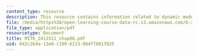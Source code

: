 ```yaml
---
content_type: resource
description: This resource contains information related to dynamic models.
file: /media/https%3A/open-learning-course-data-rc.s3.amazonaws.com/6-241j-dynamic-systems-and-control-spring-2011/042c2b4a13e0c1996113084ff601f025_MIT6_241JS11_chap06.pdf
file_type: application/pdf
resourcetype: Document
title: MIT6_241JS11_chap06.pdf
uid: 042c2b4a-13e0-c199-6113-084ff601f025
---
```

